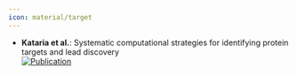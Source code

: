 ```yaml
---
icon: material/target
---
```


- **Kataria et al.**: Systematic computational strategies for identifying protein targets and lead discovery  
	[![Publication](https://img.shields.io/badge/Publication-Citations:0-blue?style=for-the-badge&logo=bookstack)](https://doi.org/10.1039/D4MD00223G)  
